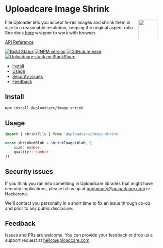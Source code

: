 # Uploadcare Image Shrink

<a href="https://uploadcare.com/?utm_source=github&utm_campaign=uploadcare-js-api-clients">
    <img align="right" width="64" height="64"
      src="https://ucarecdn.com/edfdf045-34c0-4087-bbdd-e3834921f890/userpiccircletransparent.svg"
      alt="">
</a>

File Uploader lets you accept hi-res images and shrink them in size to a reasonable resolution, keeping the original aspect ratio. See docs [here][uc-docs-image-shrink] wrapper to work with browser.

[API Reference](https://uploadcare.github.io/uploadcare-js-api-clients/image-shrink/)

[![Build Status][badge-build]][build-url]
[![NPM version][npm-img]][npm-url]
[![GitHub release][badge-release-img]][badge-release-url]
[![Uploadcare stack on StackShare][badge-stack-img]][badge-stack-url]

<!-- toc -->

- [Install](#install)
- [Usage](#usage)
- [Security issues](#security-issues)
- [Feedback](#feedback)

<!-- tocstop -->

## Install

```bash
npm install @uploadcare/image-shrink
```

## Usage

```typescript
import { shrinkFile } from '@uploadcare/image-shrink'

const shrinkedBlob = shrinkImage(blob, {
    size: number,
    quality?: number
})
```

## Security issues

If you think you ran into something in Uploadcare libraries that might have
security implications, please hit us up at
[bugbounty@uploadcare.com][uc-email-bounty] or Hackerone.

We'll contact you personally in a short time to fix an issue through co-op and
prior to any public disclosure.

## Feedback

Issues and PRs are welcome. You can provide your feedback or drop us a support
request at [hello@uploadcare.com][uc-email-hello].

[uc-email-bounty]: mailto:bugbounty@uploadcare.com
[uc-email-hello]: mailto:hello@uploadcare.com
[badge-stack-img]: https://img.shields.io/badge/tech-stack-0690fa.svg?style=flat
[badge-stack-url]: https://stackshare.io/uploadcare/stacks/
[badge-release-img]: https://img.shields.io/github/release/uploadcare/uploadcare-js-api-clients.svg
[badge-release-url]: https://github.com/uploadcare/uploadcare-js-api-clients/releases
[npm-img]: http://img.shields.io/npm/v/@uploadcare/signed-uploads.svg
[npm-url]: https://www.npmjs.org/package/@uploadcare/signed-uploads
[badge-build]: https://github.com/uploadcare/uploadcare-js-api-clients/actions/workflows/checks.yml/badge.svg
[build-url]: https://github.com/uploadcare/uploadcare-js-api-clients/actions/workflows/checks.yml
[uc-docs-image-shrink]: https://uploadcare.com/docs/file-uploader/feature-shrink/
